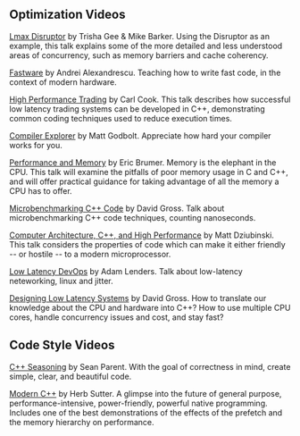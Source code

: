 ## Optimization Videos

[Lmax Disruptor](https://www.youtube.com/watch?v=DCdGlxBbKU4) by Trisha Gee & Mike Barker.  Using the Disruptor as an example, this talk explains some of the more detailed and less understood areas of concurrency, such as memory barriers and cache coherency. 

[Fastware](https://www.youtube.com/watch?v=AxnotgLql0k) by Andrei Alexandrescu.  Teaching how to write fast code, in the context of modern hardware.

[High Performance Trading](https://www.youtube.com/watch?v=NH1Tta7purM) by Carl Cook.  This talk describes how successful low latency trading systems can be developed in C++, demonstrating common coding techniques used to reduce execution times.

[Compiler Explorer](https://www.youtube.com/watch?v=bSkpMdDe4g4) by Matt Godbolt.  Appreciate how hard your compiler works for you.
 
[Performance and Memory](https://www.youtube.com/watch?v=Ri8NnOgIVMc) by Eric Brumer.  Memory is the elephant in the CPU.  This talk will examine the pitfalls of poor memory usage in C and C++, and will offer practical guidance for taking advantage of all the memory a CPU has to offer.

[Microbenchmarking C++ Code](https://www.youtube.com/watch?v=Czr5dBfs72U) by David Gross. Talk about microbenchmarking C++ code techniques, counting nanoseconds.  

[Computer Architecture, C++, and High Performance](https://www.youtube.com/watch?v=fMvO0Mcq894) by Matt Dziubinski.  This talk considers the properties of code which can make it either friendly -- or hostile -- to a modern microprocessor.

[Low Latency DevOps](https://www.youtube.com/watch?v=z5AAA3_iBTU) by Adam Lenders. Talk about low-latency neteworking, linux and jitter.  

[Designing Low Latency Systems](https://www.youtube.com/watch?v=8uAW5FQtcvE) by David Gross. How to translate our knowledge about the CPU and hardware into C++? How to use multiple CPU cores, handle concurrency issues and cost, and stay fast?  

## Code Style Videos

[C++ Seasoning](https://channel9.msdn.com/Events/GoingNative/2013/Cpp-Seasoning) by Sean Parent.  With the goal of correctness in mind, create simple, clear, and beautiful code. 

[Modern C++](https://channel9.msdn.com/Events/Build/2014/2-661) by Herb Sutter.  A glimpse into the future of general purpose, performance-intensive, power-friendly, powerful native programming.  Includes one of the best demonstrations of the effects of the prefetch and the memory hierarchy on performance. 
